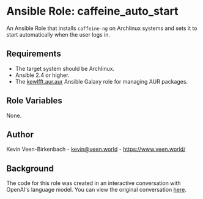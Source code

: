 # Ansible Role: caffeine_auto_start

An Ansible Role that installs `caffeine-ng` on Archlinux systems and sets it to start automatically when the user logs in.

## Requirements

- The target system should be Archlinux.
- Ansible 2.4 or higher.
- The [kewlfft.aur.aur](https://galaxy.ansible.com/kewlfft/aur) Ansible Galaxy role for managing AUR packages.

## Role Variables

None.

## Author

Kevin Veen-Birkenbach - kevin@veen.world - https://www.veen.world/

## Background

The code for this role was created in an interactive conversation with OpenAI's language model. You can view the original conversation [here](https://chat.openai.com/share/fa846dac-6068-4386-b3e7-b75f1248ec82).
